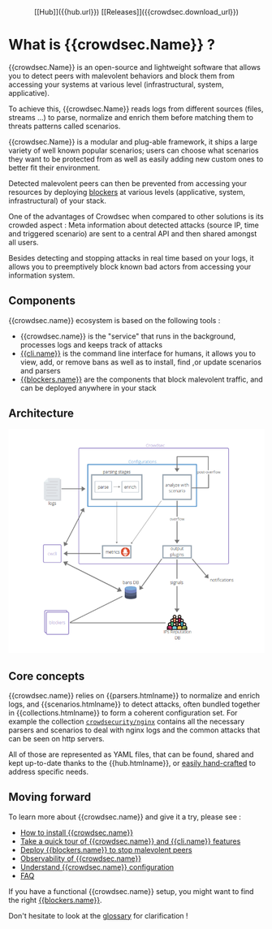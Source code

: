 <center>[[Hub]]({{hub.url}}) [[Releases]]({{crowdsec.download_url}})</center>

# What is {{crowdsec.Name}} ?

{{crowdsec.Name}} is an open-source and lightweight software that allows you to detect peers with malevolent behaviors and block them from accessing your systems at various level (infrastructural, system, applicative).

To achieve this, {{crowdsec.Name}} reads logs from different sources (files, streams ...) to parse, normalize and enrich them before matching them to threats patterns called scenarios. 

{{crowdsec.Name}} is a modular and plug-able framework, it ships a large variety of well known popular scenarios; users can choose what scenarios they want to be protected from as well as easily adding new custom ones to better fit their environment.

Detected malevolent peers can then be prevented from accessing your resources by deploying [blockers]({{hub.plugins_url}}) at various levels (applicative, system, infrastructural) of your stack.

One of the advantages of Crowdsec when compared to other solutions is its crowded aspect : Meta information about detected attacks (source IP, time and triggered scenario) are sent to a central API and then shared amongst all users.

Besides detecting and stopping attacks in real time based on your logs, it allows you to preemptively block known bad actors from accessing your information system.


## Components

{{crowdsec.name}} ecosystem is based on the following tools :

 - {{crowdsec.name}} is the "service" that runs in the background, processes logs and keeps track of attacks
 - [{{cli.name}}]({{cli.main_doc}}) is the command line interface for humans, it allows you to view, add, or remove bans as well as to install, find ,or update scenarios and parsers
 - [{{blockers.name}}]({{hub.plugins_url}}) are the components that block malevolent traffic, and can be deployed anywhere in your stack

## Architecture

![Architecture](assets/images/crowdsec_architecture.png)


## Core concepts

{{crowdsec.name}} relies on {{parsers.htmlname}} to normalize and enrich logs, and {{scenarios.htmlname}} to detect attacks, often bundled together in {{collections.htmlname}} to form a coherent configuration set. For example the collection [`crowdsecurity/nginx`](https://hub.crowdsec.net/author/crowdsecurity/collections/nginx) contains all the necessary parsers and scenarios to deal with nginx logs and the common attacks that can be seen on http servers.

All of those are represented as YAML files, that can be found, shared and kept up-to-date thanks to the {{hub.htmlname}}, or [easily hand-crafted](/write_configurations/scenarios/) to address specific needs.


## Moving forward

To learn more about {{crowdsec.name}} and give it a try, please see :

 - [How to install {{crowdsec.name}}](/getting_started/installation/)
 - [Take a quick tour of {{crowdsec.name}} and {{cli.name}} features](/getting_started/crowdsec-tour/)
 - [Deploy {{blockers.name}} to stop malevolent peers](/blockers/)
 - [Observability of {{crowdsec.name}}](/observability/overview/)
 - [Understand {{crowdsec.name}} configuration](/getting_started/concepts/)
 - [FAQ](getting_started/FAQ/)

If you have a functional {{crowdsec.name}} setup, you might want to find the right [{{blockers.name}}](/blockers/).

Don't hesitate to look at the [glossary](/getting_started/glossary/) for clarification !

